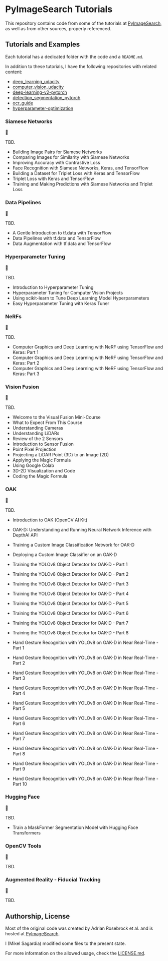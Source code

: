 # PyImageSearch Tutorials

This repository contains code from some of the tutorials at [PyImageSearch](https://pyimagesearch.com/), as well as from other sources, properly referenced.

## Tutorials and Examples

Each tutorial has a dedicated folder with the code and a `README.md`.

In addition to these tutorials, I have the following repositories with related content:

- [deep_learning_udacity](https://github.com/mxagar/deep_learning_udacity)
- [computer_vision_udacity](https://github.com/mxagar/computer_vision_udacity)
- [deep-learning-v2-pytorch](https://github.com/mxagar/deep-learning-v2-pytorch)
- [detection_segmentation_pytorch](https://github.com/mxagar/detection_segmentation_pytorch)
- [ocr_guide](https://github.com/mxagar/ocr_guide)
- [hyperparameter-optimization](https://github.com/mxagar/hyperparameter-optimization)

### Siamese Networks

<!--Page 3-->

:construction:

TBD.

- Building Image Pairs for Siamese Networks 
- Comparing Images for Similarity with Siamese Networks
- Improving Accuracy with Contrastive Loss
- Face Recognition with Siamese Networks, Keras, and TensorFlow
- Building a Dataset for Triplet Loss with Keras and TensorFlow
- Triplet Loss with Keras and TensorFlow
- Training and Making Predictions with Siamese Networks and Triplet Loss

### Data Pipelines

<!--Page 2-->

:construction:

TBD.

- A Gentle Introduction to tf.data with TensorFlow
- Data Pipelines with tf.data and TensorFlow
- Data Augmentation with tf.data and TensorFlow

### Hyperparameter Tuning

<!--Page 2-->

:construction:

TBD.

- Introduction to Hyperparameter Tuning
- Hyperparameter Tuning for Computer Vision Projects 
- Using scikit-learn to Tune Deep Learning Model Hyperparameters
- Easy Hyperparameter Tuning with Keras Tuner

### NeRFs

<!--Page 2-->

:construction:

TBD.

- Computer Graphics and Deep Learning with NeRF using TensorFlow and Keras: Part 1
- Computer Graphics and Deep Learning with NeRF using TensorFlow and Keras: Part 2
- Computer Graphics and Deep Learning with NeRF using TensorFlow and Keras: Part 3

### Vision Fusion

<!--Page 5-->

:construction:

TBD.

- Welcome to the Visual Fusion Mini-Course
- What to Expect From This Course
- Understanding Cameras
- Understanding LiDARs
- Review of the 2 Sensors
- Introduction to Sensor Fusion
- Point Pixel Projection
- Projecting a LiDAR Point (3D) to an Image (2D)
- Applying the Magic Formula
- Using Google Colab
- 3D-2D Visualization and Code
- Coding the Magic Formula

### OAK

<!--Page 7-->

:construction:

TBD.

- Introduction to OAK (OpenCV AI Kit) 
- OAK-D: Understanding and Running Neural Network Inference with DepthAI API
- Training a Custom Image Classification Network for OAK-D
- Deploying a Custom Image Classifier on an OAK-D

- Training the YOLOv8 Object Detector for OAK-D - Part 1
- Training the YOLOv8 Object Detector for OAK-D - Part 2
- Training the YOLOv8 Object Detector for OAK-D - Part 3
- Training the YOLOv8 Object Detector for OAK-D - Part 4
- Training the YOLOv8 Object Detector for OAK-D - Part 5
- Training the YOLOv8 Object Detector for OAK-D - Part 6
- Training the YOLOv8 Object Detector for OAK-D - Part 7
- Training the YOLOv8 Object Detector for OAK-D - Part 8

- Hand Gesture Recognition with YOLOv8 on OAK-D in Near Real-Time - Part 1
- Hand Gesture Recognition with YOLOv8 on OAK-D in Near Real-Time - Part 2
- Hand Gesture Recognition with YOLOv8 on OAK-D in Near Real-Time - Part 3
- Hand Gesture Recognition with YOLOv8 on OAK-D in Near Real-Time - Part 4
- Hand Gesture Recognition with YOLOv8 on OAK-D in Near Real-Time - Part 5
- Hand Gesture Recognition with YOLOv8 on OAK-D in Near Real-Time - Part 6
- Hand Gesture Recognition with YOLOv8 on OAK-D in Near Real-Time - Part 7
- Hand Gesture Recognition with YOLOv8 on OAK-D in Near Real-Time - Part 8
- Hand Gesture Recognition with YOLOv8 on OAK-D in Near Real-Time - Part 9
- Hand Gesture Recognition with YOLOv8 on OAK-D in Near Real-Time - Part 10

### Hugging Face

<!--Page 7-->

:construction:

TBD.

- Train a MaskFormer Segmentation Model with Hugging Face Transformers

### OpenCV Tools

<!--Page 1-->

:construction:

TBD.

### Augmented Reality - Fiducial Tracking

<!--Page 1-->

:construction:

TBD.


## Authorship, License

Most of the original code was created by Adrian Rosebrock et al. and is hosted at [PyImageSearch](https://pyimagesearch.com/).

I (Mikel Sagardia) modified some files to the present state.

For more information on the allowed usage, check the [LICENSE.md](LICENSE.md).
